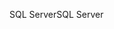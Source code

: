 <span data-ttu-id="5dc95-101">SQL Server</span><span class="sxs-lookup"><span data-stu-id="5dc95-101">SQL Server</span></span>